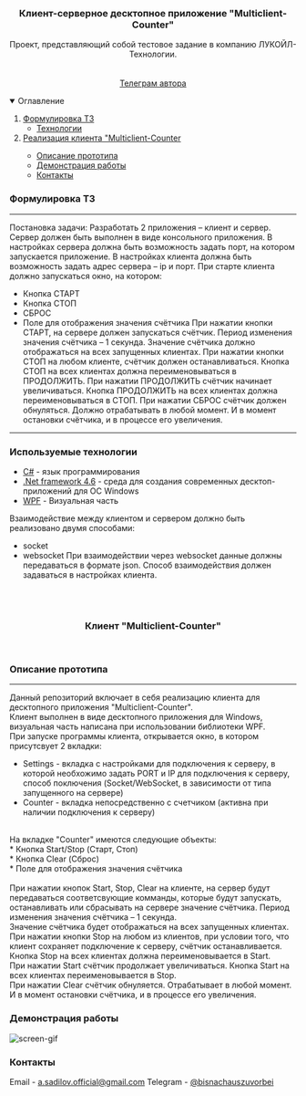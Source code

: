 <br />
<p align="center">
  <h3 align="center">Клиент-серверное десктопное приложение "Multiclient-Counter"</h3>
  <p align="center">
    Проект, представляющий собой тестовое задание в компанию ЛУКОЙЛ-Технологии.
    <br />
    <br />
    <br />
    <a href="https://t.me/bisnachauszuvorbei">Телеграм автора</a>
  </p>
</p>

<details open="open">
  <summary>Оглавление</summary>
  <ol>
    <li><a href="#Формулировка ТЗ">Формулировка ТЗ</a>
      <ul>
        <li><a href="#Технологии">Технологии</a></li>
      </ul>
    </li>
    <li><a href="#Сервер "Multiclient-Counter">Реализация клиента "Multiclient-Counter</a></li>
    <ul>
      <li><a href="#Описание прототипа">Описание прототипа</a></li>
      <li><a href="#Демонстрация работы">Демонстрация работы</a></li>
      <li><a href="#Контакты">Контакты</a></li>
    </ul>
  </ol>
</details>

### Формулировка ТЗ

___
Постановка задачи:
Разработать 2 приложения – клиент и сервер.
Сервер должен быть выполнен в виде консольного приложения.
В настройках сервера должна быть возможность задать порт, на котором запускается приложение.
В настройках клиента должна быть возможность задать адрес сервера – ip и порт.
При старте клиента должно запускаться окно, на котором:
* Кнопка СТАРТ
* Кнопка СТОП
* СБРОС
* Поле для отображения значения счётчика
При нажатии кнопки СТАРТ, на сервере должен запускаться счётчик. Период изменения значения счётчика – 1 секунда.
Значение счётчика должно отображаться на всех запущенных клиентах.
При нажатии кнопки СТОП на любом клиенте, счётчик должен останавливаться. Кнопка СТОП на всех клиентах должна переименовываться в ПРОДОЛЖИТЬ.
При нажатии ПРОДОЛЖИТЬ счётчик начинает увеличиваться. Кнопка ПРОДОЛЖИТЬ на всех клиентах должна переименовываться в СТОП.
При нажатии СБРОС счётчик должен обнуляться. Должно отрабатывать в любой момент. И в момент остановки счётчика, и в процессе его увеличения.
___

### Используемые технологии

* [C#]() - язык программирования 
* [.Net framework 4.6]() - среда для создания современных десктоп-приложений для ОС Windows
* [WPF]() - Визуальная часть

Взаимодействие между клиентом и сервером должно быть реализовано двумя способами:
* socket
* websocket
При взаимодействии через websocket данные должны передаваться в формате json.
Способ взаимодействия должен задаваться в настройках клиента.

<br />
<br />
<h3 align="center">Клиент "Multiclient-Counter"</h3>
<br />


### Описание прототипа

___
Данный репозиторий включает в себя реализацию клиента для десктопного приложения "Multiclient-Counter".<br />
Клиент выполнен в виде десктопного приложения для Windows, визуальная часть написана при использовании библиотеки WPF.<br />
При запуске программы клиента, открывается окно, в котором присутсвует 2 вкладки:<br />
* Settings - вкладка с настройками для подключения к серверу, в которой необхожимо задать PORT и IP для подключения к серверу, способ поключения (Socket/WebSocket, в зависимости от типа запущенного на сервере)<br />
* Counter - вкладка непосредственно с счетчиком (активна при наличии подключения к серверу)<br />
<br />
На вкладке "Counter" имеются следующие объекты:<br />
* Кнопка Start/Stop (Старт, Стоп)<br />
* Кнопка Clear (Сброс)<br />
* Поле для отображения значения счётчика<br />
<br />
При нажатии кнопок Start, Stop, Clear на клиенте, на сервер будут передаваться соответсвующие комманды, которые будут запускать, останавливать или сбрасывать на сервере значение счётчика. Период изменения значения счётчика – 1 секунда.<br />
Значение счётчика будет отображаться на всех запущенных клиентах.<br />
При нажатии кнопки Stop на любом из клиентов, при условии того, что клиент сохраняет подключение к серверу, счётчик останавливается.<br />
Кнопка Stop на всех клиентах должна переименовывается в Start.<br />
При нажатии Start счётчик продолжает увеличиваться. Кнопка Start на всех клиентах переименовывается в Stop.<br />
При нажатии Clear счётчик обнуляется. Отрабатывает в любой момент. И в момент остановки счётчика, и в процессе его увеличения.<br />


### Демонстрация работы


![screen-gif](./demo.gif)


### Контакты

Email - [a.sadilov.official@gmail.com](mailto:a.sadilov.official@gmail.com)
Telegram - [@bisnachauszuvorbei](https://t.me/bisnachauszuvorbei)
